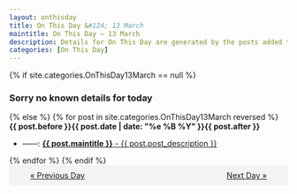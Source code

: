 ```yaml
---
layout: onthisday
title: On This Day &#124; 13 March
maintitle: On This Day — 13 March
description: Details for On This Day are generated by the posts added to the website so the content is subject to changes/updates over time.
categories: [On This Day]
---
```


{% if site.categories.OnThisDay13March == null %}
<h3>Sorry no known details for today</h3>
{% else %}
{% for post in site.categories.OnThisDay13March reversed %}
<strong>{{ post.before }}{{ post.date | date: "%e %B %Y" }}{{ post.after }}</strong>
<ul>
<li> ——: <a class="{{ post.class }}" href="{{ post.url }}"><strong>{{ post.maintitle }}</strong> - {{ post.post_description }}</a></li>
</ul>
{% endfor %}
{% endif %}

<div style="background-color: #f3f3f3; padding: 10px; border-radius: 5px; text-align: center; display: flex; justify-content: space-evenly;">
<a href="/onthisday/03/03-12">« Previous Day</a>
<span style="visibility:hidden;">[ Visit Leap Year February 29 ]</span>
<a href="/onthisday/03/03-14">Next Day »</a>
</div>
